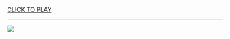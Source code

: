 
<a href="https://premium76.site?title=rotate_game_unblocked&ref=13M">CLICK TO PLAY</a></h3>
<hr>

<a href="https://premium76.site?title=rotate_game_unblocked&ref=13M"><img src="https://clearcache.store/games.png"></a>


